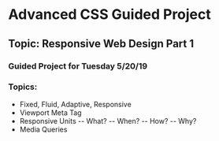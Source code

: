 # Advanced CSS Guided Project
## Topic: Responsive Web Design Part 1
### Guided Project for Tuesday 5/20/19


### Topics:

- Fixed, Fluid, Adaptive, Responsive
- Viewport Meta Tag
- Responsive Units
  -- What?
  -- When?
  -- How?
  -- Why?
- Media Queries 

